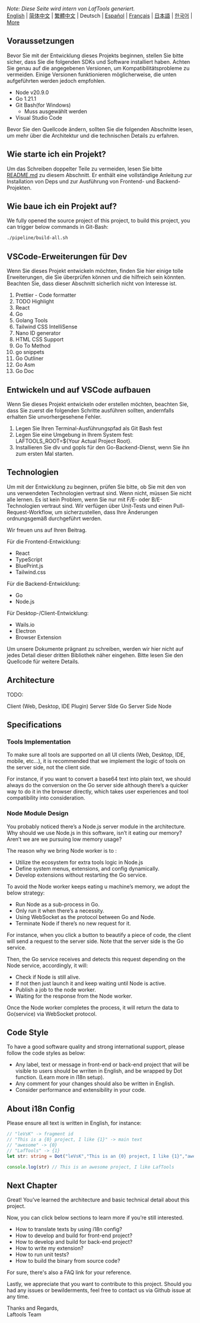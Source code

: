 <i>Note: Diese Seite wird intern von LafTools generiert.</i> <br/> [English](/docs/en_US/CONTRIBUTION.md)  |  [简体中文](/docs/zh_CN/CONTRIBUTION.md)  |  [繁體中文](/docs/zh_HK/CONTRIBUTION.md)  |  Deutsch  |  [Español](/docs/es/CONTRIBUTION.md)  |  [Français](/docs/fr/CONTRIBUTION.md)  |  [日本語](/docs/ja/CONTRIBUTION.md)  |  [한국어](/docs/ko/CONTRIBUTION.md) | [More](/docs/) <br/>

## Voraussetzungen

Bevor Sie mit der Entwicklung dieses Projekts beginnen, stellen Sie bitte sicher, dass Sie die folgenden SDKs und Software installiert haben. Achten Sie genau auf die angegebenen Versionen, um Kompatibilitätsprobleme zu vermeiden. Einige Versionen funktionieren möglicherweise, die unten aufgeführten werden jedoch empfohlen.

- Node v20.9.0
- Go 1.21.1
- Git Bash(for Windows)
  - Muss ausgewählt werden
- Visual Studio Code

Bevor Sie den Quellcode ändern, sollten Sie die folgenden Abschnitte lesen, um mehr über die Architektur und die technischen Details zu erfahren.

## Wie starte ich ein Projekt?

Um das Schreiben doppelter Teile zu vermeiden, lesen Sie bitte [README.md](../README.md) zu diesem Abschnitt. Er enthält eine vollständige Anleitung zur Installation von Deps und zur Ausführung von Frontend- und Backend-Projekten.

## Wie baue ich ein Projekt auf?

We fully opened the source project of this project, to build this project, you can trigger below commands in Git-Bash:

```bash
./pipeline/build-all.sh
```

## VSCode-Erweiterungen für Dev

Wenn Sie dieses Projekt entwickeln möchten, finden Sie hier einige tolle Erweiterungen, die Sie überprüfen können und die hilfreich sein könnten. Beachten Sie, dass dieser Abschnitt sicherlich nicht von Interesse ist.

1. Prettier - Code formatter
2. TODO Highlight
3. React
4. Go
5. Golang Tools
6. Tailwind CSS IntelliSense
7. Nano ID generator
8. HTML CSS Support
9. Go To Method
10. go snippets
11. Go Outliner
12. Go Asm
13. Go Doc

## Entwickeln und auf VSCode aufbauen

Wenn Sie dieses Projekt entwickeln oder erstellen möchten, beachten Sie, dass Sie zuerst die folgenden Schritte ausführen sollten, andernfalls erhalten Sie unvorhergesehene Fehler.

1. Legen Sie Ihren Terminal-Ausführungspfad als Git Bash fest
2. Legen Sie eine Umgebung in Ihrem System fest: LAFTOOLS_ROOT=${Your Actual Project Root}.
3. Installieren Sie dlv und gopls für den Go-Backend-Dienst, wenn Sie ihn zum ersten Mal starten.

## Technologien

Um mit der Entwicklung zu beginnen, prüfen Sie bitte, ob Sie mit den von uns verwendeten Technologien vertraut sind. Wenn nicht, müssen Sie nicht alle lernen. Es ist kein Problem, wenn Sie nur mit F/E- oder B/E-Technologien vertraut sind. Wir verfügen über Unit-Tests und einen Pull-Request-Workflow, um sicherzustellen, dass Ihre Änderungen ordnungsgemäß durchgeführt werden.

Wir freuen uns auf Ihren Beitrag.

Für die Frontend-Entwicklung:

- React
- TypeScript
- BluePrint.js
- Tailwind.css

Für die Backend-Entwicklung:

- Go
- Node.js

Für Desktop-/Client-Entwicklung:

- Wails.io
- Electron
- Browser Extension

Um unsere Dokumente prägnant zu schreiben, werden wir hier nicht auf jedes Detail dieser dritten Bibliothek näher eingehen. Bitte lesen Sie den Quellcode für weitere Details.

## Architecture

TODO:

Client (Web, Desktop, IDE Plugin)
<interact with>
Server SIde Go
<interact with>
Server Side Node

## Specifications

### Tools Implementation

To make sure all tools are supported on all UI clients (Web, Desktop, IDE, mobile, etc…), it is recommended that we implement the logic of tools on the server side, not the client side.

For instance, if you want to convert a base64 text into plain text, we should always do the conversion on the Go server side although there’s a quicker way to do it in the browser directly, which takes user experiences and tool compatibility into consideration.

### Node Module Design

You probably noticed there’s a Node.js server module in the architecture. Why should we use Node.js in this software, isn’t it eating our memory? Aren’t we are we pursuing low memory usage?

The reason why we bring Node worker is to :

- Utilize the ecosystem for extra tools logic in Node.js
- Define system menus, extensions, and config dynamically.
- Develop extensions without restarting the Go service.

To avoid the Node worker keeps eating u machine’s memory, we adopt the below strategy:

- Run Node as a sub-process in Go.
- Only run it when there’s a necessity.
- Using WebSocket as the protocol between Go and Node.
- Terminate Node if there’s no new request for it.

For instance, when you click a button to beautify a piece of code, the client will send a request to the server side. Note that the server side is the Go service.

Then, the Go service receives and detects this request depending on the Node service, accordingly, it will:

- Check if Node is still alive.
- If not then just launch it and keep waiting until Node is active.
- Publish a job to the node worker.
- Waiting for the response from the Node worker.

Once the Node worker completes the process, it will return the data to Go(service) via WebSocket protocol.

## Code Style

To have a good software quality and strong international support, please follow the code styles as below:

- Any label, text or message in front-end or back-end project that will be visible to users should be wrriten in English, and be wrapped by Dot function. (Learn more in i18n setup).
- Any comment for your changes should also be written in English.
- Consider performance and extensibility in your code.

## About i18n Config

Please ensure all text is written in English, for instance:

```Typescript
// "leVsK" -> fragment id
// "This is a {0} project, I like {1}" -> main text
// "awesome" -> {0}
// "LafTools" -> {1}
let str: string = Dot("leVsK","This is an {0} project, I like {1}","awesome","LafTools")

console.log(str) // This is an awesome project, I like LafTools
```

## Next Chapter

Great! You’ve learned the architecture and basic technical detail about this project.

Now, you can click below sections to learn more if you’re still interested.

- How to translate texts by using i18n config?
- How to develop and build for front-end project?
- How to develop and build for back-end project?
- How to write my extension?
- How to run unit tests?
- How to build the binary from source code?

For sure, there's also a FAQ link for your reference.

Lastly, we appreciate that you want to contribute to this project. Should you had any issues or bewilderments, feel free to contact us via Github issue at any time.

Thanks and Regards,  
Laftools Team
